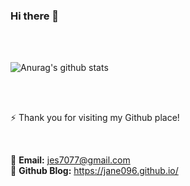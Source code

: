 ### Hi there 👋

<!--
**Jane096/Jane096** is a ✨ _special_ ✨ repository because its `README.md` (this file) appears on your GitHub profile.

Here are some ideas to get you started:

- 🔭 I’m currently working on ...
- 🌱 I’m currently learning ...
- 👯 I’m looking to collaborate on ...
- 🤔 I’m looking for help with ...
- 💬 Ask me about ...
- 📫 How to reach me: ...
- 😄 Pronouns: ...
- ⚡ Fun fact: ...
-->


<br>
<br>

![Anurag's github stats](https://github-readme-stats.vercel.app/api?username=Jane096&show_icons=true&theme=radical)

<br>
<br>

⚡ Thank you for visiting my Github place! 

<br>

💬 **Email:** jes7077@gmail.com      
🌱 **Github Blog:** <https://jane096.github.io/>    
 

<br>
<br>
